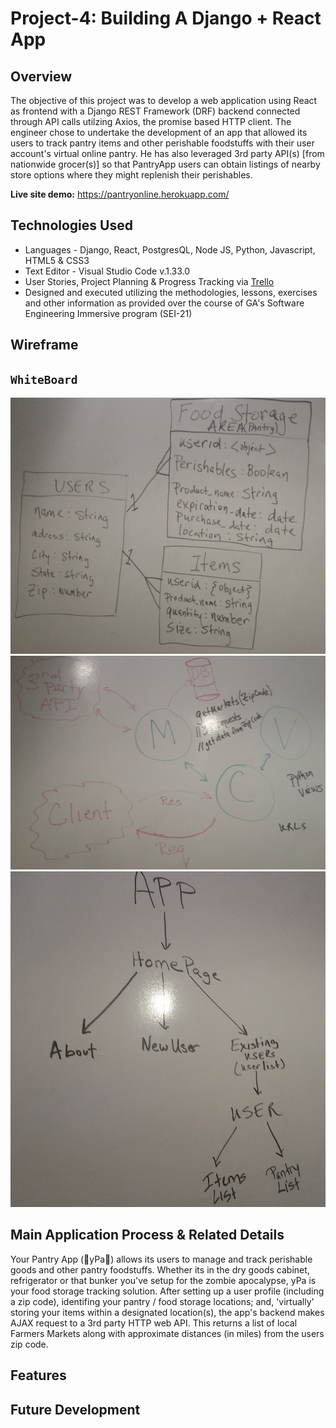# Project-4: Building A Django + React App


## Overview

The objective of this project was to develop a web application using React as frontend with a Django REST Framework (DRF) backend connected through API calls utilzing Axios, the promise based HTTP client.  The engineer chose to undertake the development of an app that allowed its users to track pantry items and other perishable foodstuffs with their user account's virtual online pantry.  He has also leveraged 3rd party API(s) [from nationwide grocer(s)] so that PantryApp users can obtain listings of nearby store options where they might replenish their perishables.

**Live site demo:** <https://pantryonline.herokuapp.com/>
 

## Technologies Used

* Languages - Django, React, PostgresQL, Node JS, Python, Javascript, HTML5 & CSS3 
* Text Editor - Visual Studio Code v.1.33.0
* User Stories, Project Planning & Progress Tracking via [Trello](https://trello.com/invite/b/rqzYDFKM/ab03c2665926a2479292125a4afa5c5c/ga-sei-21-project-4)
* Designed and executed utilizing the methodologies, lessons, exercises and other information as provided over the course of GA's Software Engineering Immersive program (SEI-21) 

## Wireframe


## `WhiteBoard`
![Image](planning/p4-whiteboard3.png)
![Image](planning/p4-whiteboard1.png)
![Image](planning/p4-whiteboard2.png)

## Main Application Process & Related Details
Your Pantry App (🍞yPa🥛) allows its users to manage and track perishable goods and other pantry foodstuffs.  Whether its in the dry goods cabinet, refrigerator or that bunker you've setup for the zombie apocalypse, yPa is your food storage tracking solution.  After setting up a user profile (including a zip code), identifing your pantry / food storage locations; and, 'virtually' storing your items within a designated location(s), the app's backend makes AJAX request to a 3rd party HTTP web API.  This returns a list of local Farmers Markets along with approximate distances (in miles) from the users zip code.

## Features


## Future Development